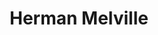 ---
title: "Herman Melville"
hashtag: "herman-melville"
born-on: 1819-08-01
died-on: 1891-09-28
layout: hashtag
tags:
  - American
  - Writer
  - Human Being
  - dead at the moment
---
